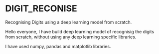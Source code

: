 # DIGIT_RECONISE
Recognising Digits using a deep learning model from scratch.

Hello everyone, I have build deep learning model of recognisig the digits from scratch, without using any deep learning specific libraries. 


I have used numpy, pandas and matplotlib libraries.

